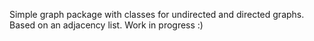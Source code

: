 Simple graph package with classes for undirected and directed graphs.
Based on an adjacency list.
Work in progress :)
